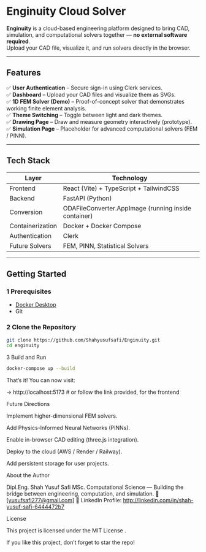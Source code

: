 # Enginuity Cloud Solver

**Enginuity** is a cloud-based engineering platform designed to bring CAD, simulation, and computational solvers together — **no external software required**.  
Upload your CAD file, visualize it, and run solvers directly in the browser.

---

## Features

✅ **User Authentication** – Secure sign-in using Clerk services.  
✅ **Dashboard** – Upload your CAD files and visualize them as SVGs.  
✅ **1D FEM Solver (Demo)** – Proof-of-concept solver that demonstrates working finite element analysis.  
✅ **Theme Switching** – Toggle between light and dark themes.  
✅ **Drawing Page** – Draw and measure geometry interactively (prototype).  
✅ **Simulation Page** – Placeholder for advanced computational solvers (FEM / PINN).  

---

## Tech Stack

| Layer      | Technology |
|-------------|-------------|
| Frontend | React (Vite) + TypeScript + TailwindCSS |
| Backend | FastAPI (Python) |
| Conversion | ODAFileConverter.AppImage (running inside container) |
| Containerization | Docker + Docker Compose |
| Authentication | Clerk |
| Future Solvers | FEM, PINN, Statistical Solvers |


---

##  Getting Started

### 1️ Prerequisites
- [Docker Desktop](https://www.docker.com/products/docker-desktop/)
- Git

### 2️ Clone the Repository
```bash
git clone https://github.com/Shahyusufsafi/Enginuity.git
cd enginuity
```
3️ Build and Run
```bash
docker-compose up --build
```



That’s it! 
You can now visit:

 → http://localhost:5173 # or follow the link provided, for the frontend 


Future Directions

 Implement higher-dimensional FEM solvers.

 Add Physics-Informed Neural Networks (PINNs).

 Enable in-browser CAD editing (three.js integration).

 Deploy to the cloud (AWS / Render / Railway).

 Add persistent storage for user projects.

 About the Author

Dipl.Eng. Shah Yusuf Safi
MSc. Computational Science — Building the bridge between engineering, computation, and simulation.
📧 [yusufsafi277@gmail.com]
🔗 LinkedIn Profile: http://linkedin.com/in/shah-yusuf-safi-6444472b7

License

This project is licensed under the MIT License
.

If you like this project, don’t forget to star the repo!
